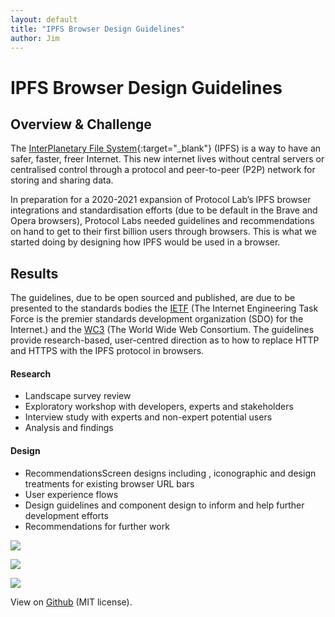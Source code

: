```yaml
---
layout: default
title: "IPFS Browser Design Guidelines"
author: Jim
---
```


# IPFS Browser Design Guidelines

## Overview & Challenge

The [InterPlanetary File System](https://ipfs.io/){:target="_blank"} (IPFS) is a way to have an safer, faster, freer Internet. This new internet lives without central servers or centralised control through a protocol and peer-to-peer (P2P) network for storing and sharing data.

In preparation for a 2020-2021 expansion of Protocol Lab’s IPFS browser integrations and standardisation efforts (due to be default in the Brave and Opera browsers), Protocol Labs needed guidelines and recommendations on hand to get to their first billion users through browsers. This is what we started doing by designing how IPFS would be used in a browser.

## Results

The guidelines, due to be open sourced and published, are due to be presented to the standards bodies the [IETF](https://www.ietf.org) (The Internet Engineering Task Force is the premier standards development organization (SDO) for the Internet.) and the [WC3](https://www.w3.org) (The World Wide Web Consortium. The guidelines provide research-based, user-centred direction as to how to replace HTTP and HTTPS with the IPFS protocol in browsers.

#### Research

- Landscape survey review
- Exploratory workshop with developers, experts and stakeholders
- Interview study with experts and non-expert potential users
- Analysis and findings

#### Design

- RecommendationsScreen designs including , iconographic and design treatments for existing browser URL bars
- User experience flows
- Design guidelines and component design to inform and help further development efforts
- Recommendations for further work

![]({{site.url}}assets/images/ipfs-browser-connect.png)

![]({{site.url}}assets/images/ipfs-browser-accesssharedfile1.png)

![]({{site.url}}assets/images/ipfs-browser-accesssharedfile2.png)

View on [Github](https://github.com/ipfs/browser-design-guidelines) (MIT license).